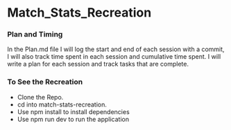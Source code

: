 # Match_Stats_Recreation


### Plan and Timing
In the Plan.md file I will log the start and end of each session with a commit, I will also track time spent in each session and cumulative time spent. I will write a plan for each session and track tasks that are complete.

### To See the Recreation
- Clone the Repo.
- cd into match-stats-recreation.
- Use npm install to install dependencies
- Use npm run dev to run the application
